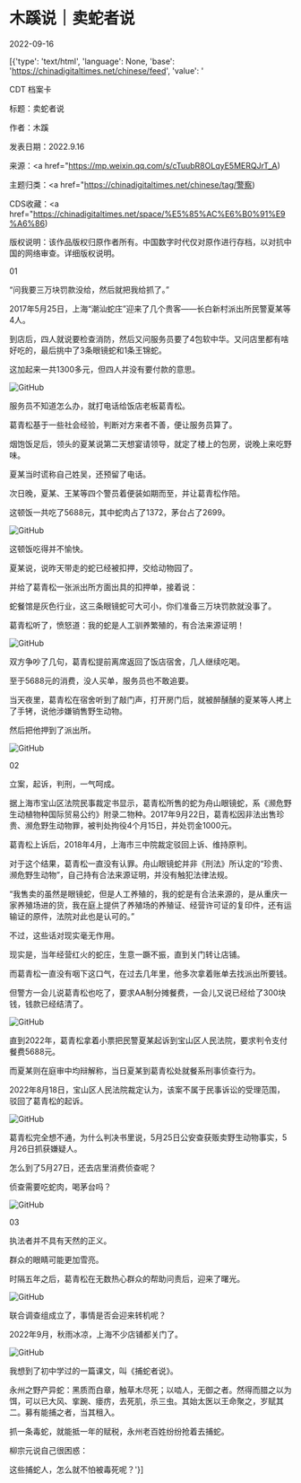 # 木蹊说｜卖蛇者说

2022-09-16

[{'type': 'text/html', 'language': None, 'base': 'https://chinadigitaltimes.net/chinese/feed', 'value': '

CDT 档案卡

标题：卖蛇者说

作者：木蹊

发表日期：2022.9.16

来源：<a href="https://mp.weixin.qq.com/s/cTuubR8OLqyE5MERQJrT_A)

主题归类：<a href="https://chinadigitaltimes.net/chinese/tag/警察)

CDS收藏：<a href="https://chinadigitaltimes.net/space/%E5%85%AC%E6%B0%91%E9%A6%86)

版权说明：该作品版权归原作者所有。中国数字时代仅对原作进行存档，以对抗中国的网络审查。详细版权说明。





01

“问我要三万块罚款没给，然后就把我给抓了。”

2017年5月25日，上海“潮汕蛇庄”迎来了几个贵客——长白新村派出所民警夏某等4人。

到店后，四人就说要检查消防，然后又问服务员要了4包软中华。又问店里都有啥好吃的，最后挑中了3条眼镜蛇和1条王锦蛇。

这加起来一共1300多元，但四人并没有要付款的意思。

![GitHub](https://chinadigitaltimes.net/chinese/files/2022/09/post-687137-6324d78c161af.png)

服务员不知道怎么办，就打电话给饭店老板葛青松。

葛青松基于一些社会经验，判断对方来者不善，便让服务员算了。

烟饱饭足后，领头的夏某说第二天想宴请领导，就定了楼上的包房，说晚上来吃野味。

夏某当时谎称自己姓吴，还预留了电话。

次日晚，夏某、王某等四个警员着便装如期而至，并让葛青松作陪。

这顿饭一共吃了5688元，其中蛇肉占了1372，茅台占了2699。

![GitHub](https://chinadigitaltimes.net/chinese/files/2022/09/post-687137-6324d78c1dee9.)

这顿饭吃得并不愉快。

夏某说，说昨天带走的蛇已经被扣押，交给动物园了。

并给了葛青松一张派出所方面出具的扣押单，接着说：

蛇餐馆是灰色行业，这三条眼镜蛇可大可小，你们准备三万块罚款就没事了。

葛青松听了，愤怒道：我的蛇是人工驯养繁殖的，有合法来源证明！

![GitHub](https://chinadigitaltimes.net/chinese/files/2022/09/post-687137-6324d78c270eb.)

双方争吵了几句，葛青松提前离席返回了饭店宿舍，几人继续吃喝。

至于5688元的消费，没人买单，服务员也不敢追要。

当天夜里，葛青松在宿舍听到了敲门声，打开房门后，就被醉醺醺的夏某等人拷上了手铐，说他涉嫌销售野生动物。

然后把他押到了派出所。

![GitHub](https://chinadigitaltimes.net/chinese/files/2022/09/post-687137-6324d78c2ffb3.)

02

立案，起诉，判刑，一气呵成。

据上海市宝山区法院民事裁定书显示，葛青松所售的蛇为舟山眼镜蛇，系《濒危野生动植物种国际贸易公约》附录二物种。2017年9月22日，葛青松因非法出售珍贵、濒危野生动物罪，被判处拘役4个月15日，并处罚金1000元。

葛青松上诉后，2018年4月，上海市三中院裁定驳回上诉、维持原判。

对于这个结果，葛青松一直没有认罪。舟山眼镜蛇并非《刑法》所认定的“珍贵、濒危野生动物”，自己持有合法来源证明，并没有触犯法律法规。

“我售卖的虽然是眼镜蛇，但是人工养殖的，我的蛇是有合法来源的，是从重庆一家养殖场进的货，我在庭上提供了养殖场的养殖证、经营许可证的复印件，还有运输证的原件，法院对此也是认可的。”

不过，这些话对现实毫无作用。

现实是，当年经营红火的蛇庄，生意一蹶不振，直到关门转让店铺。

而葛青松一直没有咽下这口气，在过去几年里，他多次拿着账单去找派出所要钱。

但警方一会儿说葛青松也吃了，要求AA制分摊餐费，一会儿又说已经给了300块钱，钱款已经结清了。

![GitHub](https://chinadigitaltimes.net/chinese/files/2022/09/post-687137-6324d78c37049.)

直到2022年，葛青松拿着小票把民警夏某起诉到宝山区人民法院，要求判令支付餐费5688元。

而夏某则在庭审中均辩解称，当日夏某到葛青松处就餐系刑事侦查行为。

2022年8月18日，宝山区人民法院裁定认为，该案不属于民事诉讼的受理范围，驳回了葛青松的起诉。

![GitHub](https://chinadigitaltimes.net/chinese/files/2022/09/post-687137-6324d78c57bf3.png)

葛青松完全想不通，为什么判决书里说，5月25日公安查获贩卖野生动物事实，5月26日抓获嫌疑人。

怎么到了5月27日，还去店里消费侦查呢？

侦查需要吃蛇肉，喝茅台吗？

![GitHub](https://chinadigitaltimes.net/chinese/files/2022/09/post-687137-6324d78c6f132.png)

03

执法者并不具有天然的正义。

群众的眼睛可能更加雪亮。

时隔五年之后，葛青松在无数热心群众的帮助问责后，迎来了曙光。

![GitHub](https://chinadigitaltimes.net/chinese/files/2022/09/post-687137-6324d78c76b87.)

联合调查组成立了，事情是否会迎来转机呢？

2022年9月，秋雨冰凉，上海不少店铺都关门了。

![GitHub](https://chinadigitaltimes.net/chinese/files/2022/09/post-687137-6324d78c956a7.png)

我想到了初中学过的一篇课文，叫《捕蛇者说》。



永州之野产异蛇：黑质而白章，触草木尽死；以啮人，无御之者。然得而腊之以为饵，可以已大风、挛踠、瘘疠，去死肌，杀三虫。其始太医以王命聚之，岁赋其二。募有能捕之者，当其租入。



抓一条毒蛇，就能抵一年的赋税，永州老百姓纷纷抢着去捕蛇。

柳宗元说自己很困惑：

这些捕蛇人，怎么就不怕被毒死呢？'}]